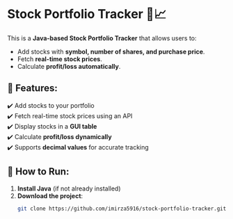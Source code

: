 # Stock Portfolio Tracker 🏦📈

This is a **Java-based Stock Portfolio Tracker** that allows users to:
- Add stocks with **symbol, number of shares, and purchase price**.
- Fetch **real-time stock prices**.
- Calculate **profit/loss automatically**.

## 📌 Features:
✔️ Add stocks to your portfolio  
✔️ Fetch real-time stock prices using an API  
✔️ Display stocks in a **GUI table**  
✔️ Calculate **profit/loss dynamically**  
✔️ Supports **decimal values** for accurate tracking  

## 🚀 How to Run:
1. **Install Java** (if not already installed)
2. **Download the project**:
   ```bash
   git clone https://github.com/imirza5916/stock-portfolio-tracker.git
